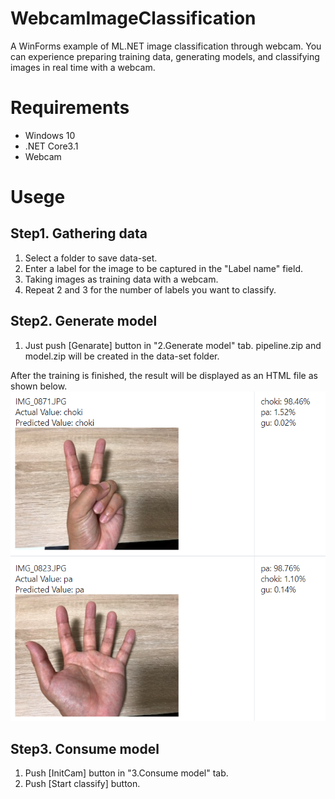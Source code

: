 # WebcamImageClassification
A WinForms example of ML.NET image classification through webcam.
You can experience preparing training data, generating models, and classifying images in real time with a webcam.

# Requirements
* Windows 10
* .NET Core3.1
* Webcam

# Usege
## Step1. Gathering data
1. Select a folder to save data-set.
1. Enter a label for the image to be captured in the "Label name" field.
1. Taking images as training data with a webcam.
1. Repeat 2 and 3 for the number of labels you want to classify.

## Step2. Generate model
1. Just push [Genarate] button in "2.Generate model" tab.
pipeline.zip and model.zip will be created in the data-set folder.

After the training is finished, the result will be displayed as an HTML file as shown below.
![Image](resultimage.png)

## Step3. Consume model
1. Push [InitCam] button in "3.Consume model" tab.
1. Push [Start classify] button.


